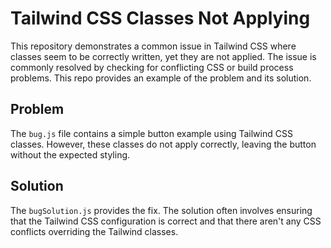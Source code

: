 # Tailwind CSS Classes Not Applying

This repository demonstrates a common issue in Tailwind CSS where classes seem to be correctly written, yet they are not applied.  The issue is commonly resolved by checking for conflicting CSS or build process problems. This repo provides an example of the problem and its solution.

## Problem

The `bug.js` file contains a simple button example using Tailwind CSS classes. However, these classes do not apply correctly, leaving the button without the expected styling. 

## Solution

The `bugSolution.js` provides the fix.  The solution often involves ensuring that the Tailwind CSS configuration is correct and that there aren't any CSS conflicts overriding the Tailwind classes.
